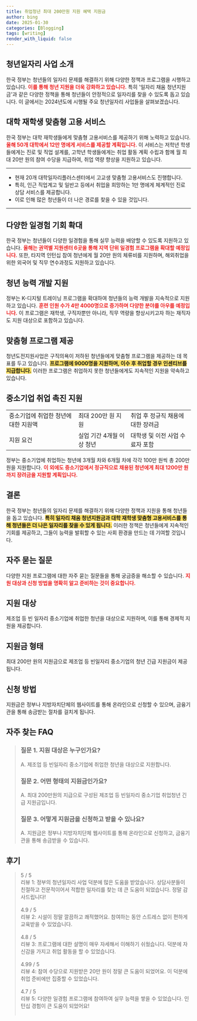 ```yaml
---
title: 취업청년 최대 200만원 지원 혜택 지원금
author: bing
date: 2025-01-30
categories: [Blogging]
tags: [writing]
render_with_liquid: false
---
```



<h2 id='청년일자리사업소개'>청년일자리 사업 소개</h2>

<p>한국 정부는 청년들의 일자리 문제를 해결하기 위해 다양한 정책과 프로그램을 시행하고 있습니다. <b><span style="color: #ee2323;">이를 통해 청년 지원을 더욱 강화하고 있습니다.</span></b> 특히 '일자리 채움 청년지원금'과 같은 다양한 정책을 통해 청년들이 안정적으로 일자리를 찾을 수 있도록 돕고 있습니다. 이 글에서는 2024년도에 시행될 주요 청년일자리 사업들을 살펴보겠습니다.</p>

<h2 id='대학재학생고용서비스'>대학 재학생 맞춤형 고용 서비스</h2>

<p>한국 정부는 대학 재학생들에게 맞춤형 고용서비스를 제공하기 위해 노력하고 있습니다. <b><span style="color: #ee2323;">올해 50개 대학에서 12만 명에게 서비스를 제공할 계획입니다.</span></b> 이 서비스는 저학년 학생들에게는 진로 및 직업 설계를, 고학년 학생들에게는 취업 활동 계획 수립과 함께 월 최대 20만 원의 참여 수당을 지급하여, 취업 역량 향상을 지원하고 있습니다.</p>

<hr />

<ul>
    <li>현재 20개 대학일자리플러스센터에서 고교생 맞춤형 고용서비스도 진행합니다.</li>
    <li>특히, 인근 직업계고 및 일반고 등에서 취업을 희망하는 1만 명에게 체계적인 진로 상담 서비스를 제공합니다.</li>
    <li>이로 인해 많은 청년들이 더 나은 경로를 찾을 수 있을 것입니다.</li>
</ul>

<hr />

<h2 id='일경험기회확대'>다양한 일경험 기회 확대</h2>

<p>한국 정부는 청년들이 다양한 일경험을 통해 실무 능력을 배양할 수 있도록 지원하고 있습니다. <b><span style="color: #ee2323;">올해는 권역별 지원센터 6곳을 통해 지역 단위 일경험 프로그램을 확대할 예정입니다.</span></b> 또한, 타지역 인턴십 참여 청년에게 월 20만 원의 체류비를 지원하며, 해외취업을 위한 외국어 및 직무 연수과정도 지원하고 있습니다.</p>

<h2 id='청년능력개발지원'>청년 능력 개발 지원</h2>

<p>정부는 K-디지털 트레이닝 프로그램을 확대하여 청년들의 능력 개발을 지속적으로 지원하고 있습니다. <b><span style="color: #ee2323;">훈련 인원 수가 4만 4000명으로 증가하며 다양한 분야를 아우를 예정입니다.</span></b> 이 프로그램은 재학생, 구직자뿐만 아니라, 직무 역량을 향상시키고자 하는 재직자도 지원 대상으로 포함하고 있습니다.</p>

<h2 id='맞춤형프로그램제공'>맞춤형 프로그램 제공</h2>

<p>청년도전지원사업은 구직의욕이 저하된 청년들에게 맞춤형 프로그램을 제공하는 데 목표를 두고 있습니다. <b><span style="background-color: #ffe066;">프로그램에 9000명을 지원하며, 이수 후 취업할 경우 인센티브를 지급합니다.</span></b> 이러한 프로그램은 취업하지 못한 청년들에게도 지속적인 지원을 약속하고 있습니다.</p>

<h2 id='중소기업취업촉진지원'>중소기업 취업 촉진 지원</h2>

<table>
    <tr>
        <td>중소기업에 취업한 청년에 대한 지원액</td>
        <td>최대 200만 원 지원</td>
        <td>취업 후 정규직 채용에 대한 장려금</td>
    </tr>
    <tr>
        <td>지원 요건</td>
        <td>실업 기간 4개월 이상 청년</td>
        <td>대학생 및 이전 사업 수료자 포함</td>
    </tr>
</table>

<p>정부는 중소기업에 취업하는 청년에 3개월 차와 6개월 차에 각각 100만 원씩 총 200만 원을 지원합니다. <b><span style="color: #ee2323;">이 외에도 중소기업에서 정규직으로 채용된 청년에게 최대 1200만 원까지 장려금을 지원할 계획입니다.</span></b></p>

<h2 id='결론'>결론</h2>

<p>한국 정부는 청년들의 일자리 문제를 해결하기 위해 다양한 정책과 지원을 통해 청년들을 돕고 있습니다. <b><span style="background-color: #ffe066;">특히 일자리 채움 청년지원금과 대학 재학생 맞춤형 고용서비스를 통해 청년들은 더 나은 일자리를 찾을 수 있게 됩니다.</span></b> 이러한 정책은 청년들에게 지속적인 기회를 제공하고, 그들이 능력을 발휘할 수 있는 사회 환경을 만드는 데 기여할 것입니다.</p>

<h2 id='FAQ'>자주 묻는 질문</h2>

<p>다양한 지원 프로그램에 대한 자주 묻는 질문들을 통해 궁금증을 해소할 수 있습니다. <b><span style="color: #ee2323;">지원 대상과 신청 방법을 명확히 알고 준비하는 것이 중요합니다.</span></b></p>

<h2 id='지원대상'>지원 대상</h2>

<p>제조업 등 빈 일자리 중소기업에 취업한 청년을 대상으로 지원하며, 이를 통해 경제적 지원을 제공합니다.</p>

<h2 id='지원금형태'>지원금 형태</h2>

<p>최대 200만 원의 지원금으로 제조업 등 빈일자리 중소기업의 청년 긴급 지원금이 제공됩니다.</p>

<h2 id='신청방법'>신청 방법</h2>

<p>지원금은 정부나 지방자치단체의 웹사이트를 통해 온라인으로 신청할 수 있으며, 금융기관을 통해 송금받는 절차를 걸치게 됩니다.</p>


<h2 id='자주_찾는_FAQ'>자주 찾는 FAQ</h2>
<div itemscope="" itemtype="https://schema.org/FAQPage">
<blockquote>
<div itemscope="" itemprop="mainEntity" itemtype="https://schema.org/Question">
<h3 itemprop="name">질문 1. 지원 대상은 누구인가요?</h3>
<div itemscope="" itemprop="acceptedAnswer" itemtype="https://schema.org/Answer">
<span itemprop="text">
<p>A. 제조업 등 빈일자리 중소기업에 취업한 청년을 대상으로 지원합니다.</p>
</span>
</div>
</div>
<div itemscope="" itemprop="mainEntity" itemtype="https://schema.org/Question">
<h3 itemprop="name">질문 2. 어떤 형태의 지원금인가요?</h3>
<div itemscope="" itemprop="acceptedAnswer" itemtype="https://schema.org/Answer">
<span itemprop="text">
<p>A. 최대 200만원의 지급으로 구성된 제조업 등 빈일자리 중소기업 취업청년 긴급 지원금입니다.</p>
</span>
</div>
</div>
<div itemscope="" itemprop="mainEntity" itemtype="https://schema.org/Question">
<h3 itemprop="name">질문 3. 어떻게 지원금을 신청하고 받을 수 있나요?</h3>
<div itemscope="" itemprop="acceptedAnswer" itemtype="https://schema.org/Answer">
<span itemprop="text">
<p>A. 지원금은 정부나 지방자치단체 웹사이트를 통해 온라인으로 신청하고, 금융기관을 통해 송금받을 수 있습니다.</p>
</span>
</div>
</div>
</blockquote>
</div>
<h2 id='후기'>후기</h2>
<div itemscope itemtype="https://schema.org/Product">
  <blockquote>
  <div itemprop="review" itemscope itemtype="https://schema.org/Review">
      <div itemprop="reviewRating" itemscope itemtype="https://schema.org/Rating"> <span itemprop="ratingValue">5</span> / <span itemprop="bestRating">5</span> </div>
      <span itemprop="reviewBody">리뷰 1: 정부의 청년일자리 사업 덕분에 많은 도움을 받았습니다. 상담사분들이 친절하고 전문적이어서 적합한 일자리를 찾는 데 큰 도움이 되었습니다. 정말 감사드립니다!</span>
  </div>
  <br>
  <div itemprop="review" itemscope itemtype="https://schema.org/Review">
      <div itemprop="reviewRating" itemscope itemtype="https://schema.org/Rating"> <span itemprop="ratingValue">4.9</span> / <span itemprop="bestRating">5</span> </div>
      <span itemprop="reviewBody">리뷰 2: 시설이 정말 깔끔하고 쾌적했어요. 참여하는 동안 스트레스 없이 편하게 교육받을 수 있었습니다.</span>
  </div>
  <br>
  <div itemprop="review" itemscope itemtype="https://schema.org/Review">
      <div itemprop="reviewRating" itemscope itemtype="https://schema.org/Rating"> <span itemprop="ratingValue">4.8</span> / <span itemprop="bestRating">5</span> </div>
      <span itemprop="reviewBody">리뷰 3: 프로그램에 대한 설명이 매우 자세해서 이해하기 쉬웠습니다. 덕분에 자신감을 가지고 취업 활동을 할 수 있었습니다.</span>
  </div>
  <br>
  <div itemprop="review" itemscope itemtype="https://schema.org/Review">
      <div itemprop="reviewRating" itemscope itemtype="https://schema.org/Rating"> <span itemprop="ratingValue">4.99</span> / <span itemprop="bestRating">5</span> </div>
      <span itemprop="reviewBody">리뷰 4: 참여 수당으로 지원받은 20만 원이 정말 큰 도움이 되었어요. 이 덕분에 취업 준비에만 집중할 수 있었습니다.</span>
  </div>
  <br>
  <div itemprop="review" itemscope itemtype="https://schema.org/Review">
      <div itemprop="reviewRating" itemscope itemtype="https://schema.org/Rating"> <span itemprop="ratingValue">4.7</span> / <span itemprop="bestRating">5</span> </div>
      <span itemprop="reviewBody">리뷰 5: 다양한 일경험 프로그램에 참여하여 실무 능력을 쌓을 수 있었습니다. 인턴십 경험이 큰 도움이 되었어요!</span>
  </div>
  <br>
  </blockquote>
</div>
